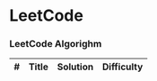 LeetCode
========

### LeetCode Algorighm

| # | Title | Solution | Difficulty |
|---| ----- | -------- | ---------- |

